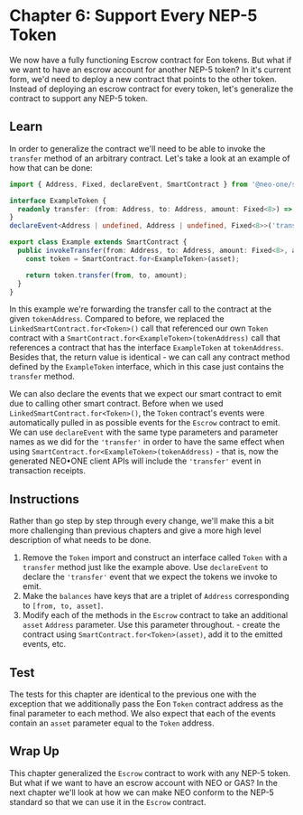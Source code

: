 # Chapter 6: Support Every NEP-5 Token

We now have a fully functioning Escrow contract for Eon tokens. But what if we want to have an escrow account for another NEP-5 token? In it's current form, we'd need to deploy a new contract that points to the other token. Instead of deploying an escrow contract for every token, let's generalize the contract to support any NEP-5 token.

## Learn

In order to generalize the contract we'll need to be able to invoke the `transfer` method of an arbitrary contract. Let's take a look at an example of how that can be done:

```typescript
import { Address, Fixed, declareEvent, SmartContract } from '@neo-one/smart-contract';

interface ExampleToken {
  readonly transfer: (from: Address, to: Address, amount: Fixed<8>) => boolean;
}
declareEvent<Address | undefined, Address | undefined, Fixed<8>>('transfer', 'from', 'to', 'amount');

export class Example extends SmartContract {
  public invokeTransfer(from: Address, to: Address, amount: Fixed<8>, asset: Address): boolean {
    const token = SmartContract.for<ExampleToken>(asset);

    return token.transfer(from, to, amount);
  }
}
```

In this example we're forwarding the transfer call to the contract at the given `tokenAddress`. Compared to before, we replaced the `LinkedSmartContract.for<Token>()` call that referenced our own `Token` contract with a `SmartContract.for<ExampleToken>(tokenAddress)` call that references a contract that has the interface `ExampleToken` at `tokenAddress`. Besides that, the return value is identical - we can call any contract method defined by the `ExampleToken` interface, which in this case just contains the `transfer` method.

We can also declare the events that we expect our smart contract to emit due to calling other smart contract. Before when we used `LinkedSmartContract.for<Token>()`, the `Token` contract's events were automatically pulled in as possible events for the `Escrow` contract to emit. We can use `declareEvent` with the same type parameters and parameter names as we did for the `'transfer'` in order to have the same effect when using `SmartContract.for<ExampleToken>(tokenAddress)` - that is, now the generated NEO•ONE client APIs will include the `'transfer'` event in transaction receipts.

## Instructions

Rather than go step by step through every change, we'll make this a bit more challenging than previous chapters and give a more high level description of what needs to be done.

  1. Remove the `Token` import and construct an interface called `Token` with a `transfer` method just like the example above. Use `declareEvent` to declare the `'transfer'` event that we expect the tokens we invoke to emit.
  2. Make the `balances` have keys that are a triplet of `Address` corresponding to `[from, to, asset]`.
  3. Modify each of the methods in the `Escrow` contract to take an additional `asset` `Address` parameter. Use this parameter throughout. - create the contract using `SmartContract.for<Token>(asset)`, add it to the emitted events, etc.

## Test

The tests for this chapter are identical to the previous one with the exception that we additionally pass the Eon `Token` contract address as the final parameter to each method. We also expect that each of the events contain an `asset` parameter equal to the `Token` address.

## Wrap Up

This chapter generalized the `Escrow` contract to work with any NEP-5 token. But what if we want to have an escrow account with NEO or GAS? In the next chapter we'll look at how we can make NEO conform to the NEP-5 standard so that we can use it in the `Escrow` contract.
